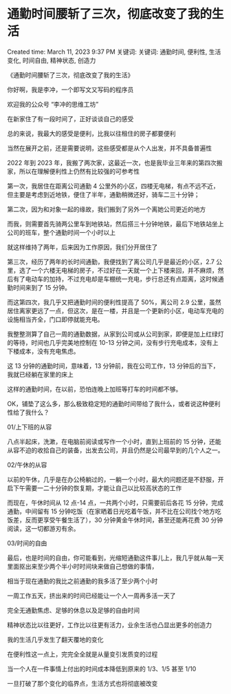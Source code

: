 # 通勤时间腰斩了三次，彻底改变了我的生活

Created time: March 11, 2023 9:37 PM
关键词: 关键词: 通勤时间, 便利性, 生活变化, 时间自由, 精神状态, 创造力

《通勤时间腰斩了三次，彻底改变了我的生活》

你好啊，我是李冲，一个即写文又写码的程序员

欢迎我的公众号 “李冲的思维工坊”

在新家住了有一段时间了，正好谈谈自己的感受

总的来说，我最大的感受是便利，比我以往租住的房子都要便利

当然在展开之前，还是需要说明，这些感受都是从个人出发，并不具备普遍性

2022 年到 2023 年，我搬了两次家，这最近一次，也是我毕业三年来的第四次搬家，所以在理解便利性上仍然有比较强的可参考性

第一次，我居住在距离公司通勤 4 公里外的小区，四楼无电梯，有点不远不近，但主要是考虑到近地铁，便住了半年，通勤稍微还好，骑车二三十分钟；

第二次，因为和对象一起的缘故，我们搬到了另外一个离她公司更近的地方

而我，则需要首先骑两公里车到地铁站，然后搭三十分钟地铁，最后下地铁站坐上公司的班车，整个通勤时间一个小时以上

就这样维持了两年，后来因为工作原因，我们分开居住了

第三次，经历了两年的长时间通勤，我便找到了离公司几乎是最近的小区，2.7 公里，选了一个六楼无电梯的房子，不过好在一天就一个上下楼来回，并不麻烦，然后有了电动车的加持，不过充电却是车棚统一充电，步行总还有点距离，这时候通勤时间来到了 15 分钟。

而这第四次，我几乎又把通勤时间的便利性提高了 50%，离公司 2.9 公里，虽然居住离家更远了一点，但这次，是在一楼，并且是一个更新的小区，电动车充电的设施相当齐全，门口即停就能充电。

我整整测算了自己一周的通勤数据，从家到公司或从公司到家，即便是加上红绿灯的等待，时间也几乎完美地控制在 10-13 分钟之间，没有步行充电成本，没有上下楼成本，没有充电焦虑。

这 13 分钟的通勤时间，意味着，13 分钟前，我在公司工作，13 分钟后的当下，我就已经躺在家里的床上

这样的通勤时间，在以前，恐怕连晚上加班等打车的时间都不够。

OK，铺垫了这么多，那么极致稳定短的通勤时间带给了我什么，或者说这种便利性给了我什么？

01/上下班的从容

八点半起床，洗漱，在电脑前阅读或写作一个小时，直到上班前的 15 分钟，还能从容不迫的收拾自己的装备，出发去公司，并且仍然是公司最早到的几个人之一。

02/午休的从容

以前的午休，几乎是在办公椅躺过的，一躺一个小时，最大的问题还是不舒服，开启下午需要一二十分钟的恢复期，才能让自己以比较高状态的工作

而现在，午休时间从 12 点-14 点，一共两个小时，只需要前后各花 15 分钟，完成通勤，中间留有 15 分钟吃饭（在家晒着日光吃着午饭，并不比在公司找个地方吃饭差，反而更享受午餐生活了），30 分钟黄金午休时间，甚至还能再花费 30 分钟阅读，这一切都游刃有余。

03/时间的自由

最后，也是时间的自由，你可能看到，光缩短通勤这件事儿上，我几乎就从每一天里面抠出来至少两个半小时时间块来做自己想做的事情，

相当于现在通勤的我比之前通勤的我多活了至少两个小时

一周工作五天，挤出来的时间已经能让一个人一周再多活一天了

完全无通勤焦虑、足够的休息以及足够的自由时间

精神状态比以往更好，工作比以往更有活力，业余生活也凸显出更多的创造力

我的生活几乎发生了翻天覆地的变化

在便利性这一点上，完完全全就是从量变引发质变的过程

当一个人在一件事情上付出的时间成本降低到原来的 1/3、1/5 甚至 1/10

一旦打破了那个变化的临界点，生活方式也将彻底被改变